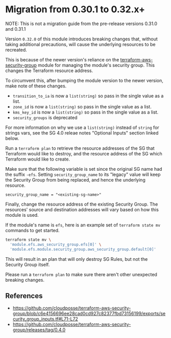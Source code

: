 # Migration from 0.30.1 to 0.32.x+

NOTE: This is not a migration guide from the pre-release versions 0.31.0 and 0.31.1

Version `0.32.0` of this module introduces breaking changes that, without taking additional precautions, will cause the underlying resources to be recreated.

This is because of the newer version's reliance on the [terraform-aws-security-group](https://github.com/cloudposse/terraform-aws-security-group)
module for managing the module's security group. This changes the Terraform resource address.

To circumvent this, after bumping the module version to the newer version, make note of these changes.

* `transition_to_ia` is now a `list(string)` so pass in the single value as a list.
* `zone_id` is now a `list(string)` so pass in the single value as a list.
* `kms_key_id` is now a `list(string)` so pass in the single value as a list.
* `security_groups` is deprecated

For more information on why we use a `list(string)` instead of `string` for strings vars, see the SG 4.0 releae notes "Optional Inputs" section linked below.

Run a `terraform plan` to retrieve the resource addresses of the SG that Terraform would like to destroy, and the resource address of the SG which Terraform would like to create.

Make sure that the following variable is set since the original SG name had the suffix `-efs`. Setting `security_group_name` to its "legacy" value will keep the Security Group from being replaced, and hence the underlying resource.

```hcl
security_group_name = "<existing-sg-name>"
```

Finally, change the resource address of the existing Security Group. The resources' source and destination addresses will vary based on how this module is used.

If the module's name is `efs`, here is an example set of `terraform state mv` commands to get started.

```bash
terraform state mv \
  'module.efs.aws_security_group.efs[0]' \
  'module.efs.module.security_group.aws_security_group.default[0]'
```

This will result in an plan that will only destroy SG Rules, but not the Security Group itself.

Please run a `terraform plan` to make sure there aren't other unexpected breaking changes.

## References

* https://github.com/cloudposse/terraform-aws-security-group/blob/c6e4156696ee28cad0cd927c82377fbd73156199/exports/security_group_inputs.tf#L71-L72
* https://github.com/cloudposse/terraform-aws-security-group/releases/tag/0.4.0
